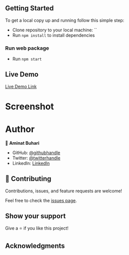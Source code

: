 #

## Getting Started

To get a local copy up and running follow this simple step:

- Clone repository to your local machine: ``
- Run `npm install` to install dependencies

### Run web package

- Run `npm start`

## Live Demo

[Live Demo Link]()

# Screenshot

# Author

👤 **Aminat Buhari**

- GitHub: [@githubhandle](https://github.com/AminaBuhari)
- Twitter: [@twitterhandle](https://twitter.com/AminaBuhari)
- LinkedIn: [LinkedIn](https://www.linkedin.com/in/AminaBuhari/)

## 🤝 Contributing

Contributions, issues, and feature requests are welcome!

Feel free to check the [issues page]().

## Show your support

Give a ⭐️ if you like this project!

## Acknowledgments
